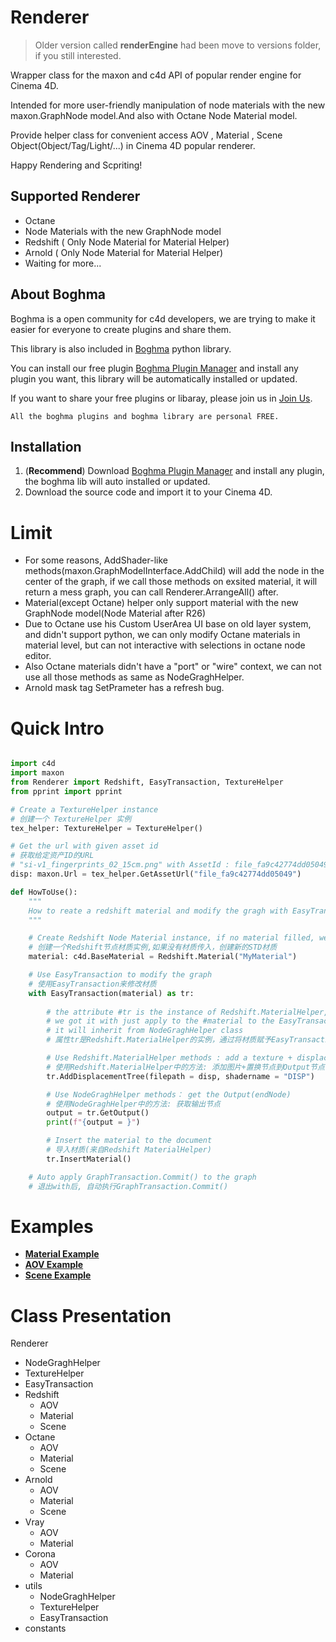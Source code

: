 # Renderer
> Older version called **renderEngine** had been move to versions folder, if you still interested.

Wrapper class for the maxon and c4d API of popular render engine for Cinema 4D.

Intended for more user-friendly manipulation of node materials with the new maxon.GraphNode model.And also with Octane Node Material model.

Provide helper class for convenient access AOV , Material , Scene Object(Object/Tag/Light/...) in Cinema 4D popular renderer.

Happy Rendering and Scpriting!

## Supported Renderer
- Octane
- Node Materials with the new GraphNode model
- Redshift ( Only Node Material for Material Helper)
- Arnold ( Only Node Material for Material Helper)
- Waiting for more...

## About Boghma

Boghma is a open community for c4d developers, we are trying to make it easier for everyone to create plugins and share them.

This library is also included in [Boghma](https://community.boghma.com/) python library.

You can install our free plugin [Boghma Plugin Manager](https://github.com/DunHouGo/Boghma-Plugin-HUB) and install any plugin you want, this library will be automatically installed or updated.

If you want to share your free plugins or libaray, please join us in [Join Us](https://flowus.cn/boghma/share/96035b74-6205-4e6c-b49c-65de7d1e2e62).

```
All the boghma plugins and boghma library are personal FREE.
```

## Installation

1. (**Recommend**) Download [Boghma Plugin Manager](https://github.com/DunHouGo/Boghma-Plugin-HUB) and install any plugin, the boghma lib will auto installed or updated.
2. Download the source code and import it to your Cinema 4D.
   
# Limit
- For some reasons, AddShader-like methods(maxon.GraphModelInterface.AddChild) will add the node in the center of the graph, if we call those methods on exsited material, it will return a mess graph, you can call Renderer.ArrangeAll() after.
- Material(except Octane) helper only support material with the new GraphNode model(Node Material after R26)
- Due to Octane use his Custom UserArea UI base on old layer system, and didn't support python, we can only modify Octane materials in material level, but can not interactive with selections in octane node editor.
- Also Octane materials didn't have a "port" or "wire" context, we can not use all those methods as same as NodeGraghHelper.
- Arnold mask tag SetPrameter has a refresh bug.


# Quick Intro

```python

import c4d
import maxon
from Renderer import Redshift, EasyTransaction, TextureHelper
from pprint import pprint

# Create a TextureHelper instance
# 创建一个 TextureHelper 实例
tex_helper: TextureHelper = TextureHelper()

# Get the url with given asset id
# 获取给定资产ID的URL
# "si-v1_fingerprints_02_15cm.png" with AssetId : file_fa9c42774dd05049
disp: maxon.Url = tex_helper.GetAssetUrl("file_fa9c42774dd05049")

def HowToUse():
    """
    How to reate a redshift material and modify the gragh with EasyTransaction.
    """

    # Create Redshift Node Material instance, if no material filled, we create a new STD material
    # 创建一个Redshift节点材质实例,如果没有材质传入，创建新的STD材质
    material: c4d.BaseMaterial = Redshift.Material("MyMaterial")

    # Use EasyTransaction to modify the graph
    # 使用EasyTransaction来修改材质
    with EasyTransaction(material) as tr:
    
        # the attribute #tr is the instance of Redshift.MaterialHelper, 
        # we got it with just apply to the #material to the EasyTransaction
        # it will inherit from NodeGraghHelper class
        # 属性tr是Redshift.MaterialHelper的实例，通过将材质赋予EasyTransaction获得，继承自NodeGraghHelper

        # Use Redshift.MaterialHelper methods : add a texture + displacement to the Output node
        # 使用Redshift.MaterialHelper中的方法: 添加图片+置换节点到Output节点
        tr.AddDisplacementTree(filepath = disp, shadername = "DISP")

        # Use NodeGraghHelper methods： get the Output(endNode)
        # 使用NodeGraghHelper中的方法: 获取输出节点
        output = tr.GetOutput()
        print(f"{output = }")

        # Insert the material to the document
        # 导入材质(来自Redshift MaterialHelper)
        tr.InsertMaterial()

    # Auto apply GraphTransaction.Commit() to the graph
    # 退出with后, 自动执行GraphTransaction.Commit()

```

# Examples
- [__Material Example__](./tests/01_material_basic.py)
- [__AOV Example__](./tests/02_aov_basic.py)
- [__Scene Example__](./tests/03_scene_basic.py)


# Class Presentation

Renderer
- NodeGraghHelper
- TextureHelper
- EasyTransaction
- Redshift
  - AOV
  - Material
  - Scene
- Octane
  - AOV
  - Material
  - Scene
- Arnold
  - AOV
  - Material
  - Scene
- Vray
  - AOV
  - Material
- Corona
  - AOV
  - Material
- utils
  - NodeGraghHelper
  - TextureHelper
  - EasyTransaction
- constants
